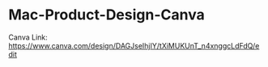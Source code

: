 # Mac-Product-Design-Canva
Canva Link: https://www.canva.com/design/DAGJseIhjIY/tXiMUKUnT_n4xnggcLdFdQ/edit
